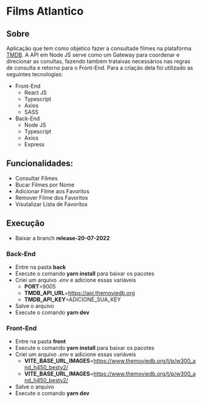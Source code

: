 # Films Atlantico

## Sobre
Aplicação que tem como objetico fazer a consultade filmes na plataforma [TMDB](https://www.themoviedb.org/?language=pt-BR "Plataforma de filmes grátis"). A API em Node JS serve como um Gateway para coordenar e direcionar as conultas, fazendo também trataivas necessários nas regras de consulta e retorno para o Front-End. Para a criação dela foi utilizado as seguintes tecnologias:
- Front-End
    - React JS
    - Typescript
    - Axios
    - SASS
- Back-End
    - Node JS
    - Typescript
    - Axios
    - Express

## Funcionalidades:
- Consultar Filmes
- Bucar Filmes por Nome
- Adicionar Filme aos Favoritos
- Remover Filme dos Favoritos
- Visutalizar Lista de Favoritos

## Execução
- Baixar a branch **release-20-07-2022**
### Back-End
- Entre na pasta **back**
- Execute o comando **yarn install** para baixar os pacotes
- Criei um arquivo _.env_ e adicione essas variáveis
    - **PORT**=9005
    - **TMDB_API_URL**=https://api.themoviedb.org
    - **TMDB_API_KEY**=ADICIONE_SUA_KEY
- Salve o arquivo
- Execute o comando **yarn dev**
### Front-End
- Entre na pasta **front**
- Execute o comando **yarn install** para baixar os pacotes
- Criei um arquivo _.env_ e adicione essas variáveis
    - **VITE_BASE_URL_IMAGES**=https://www.themoviedb.org/t/p/w300_and_h450_bestv2/
    - **VITE_BASE_URL_IMAGES**=https://www.themoviedb.org/t/p/w300_and_h450_bestv2/
- Salve o arquivo
- Execute o comando **yarn dev**